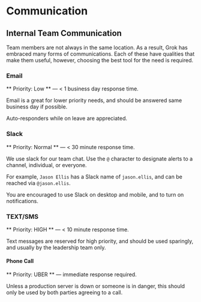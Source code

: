 # Communication

## Internal Team Communication

Team members are not always in the same location. As a result, Grok has embraced many forms of communications. Each of these have qualities that make them useful, however, choosing the best tool for the need is required.

### Email

** Priority: Low ** &mdash; < 1 business day response time.

Email is a great for lower priority needs, and should be answered same business day if possible.

Auto-responders while on leave are appreciated.

### Slack

** Priority: Normal ** &mdash; < 30 minute response time.

We use slack for our team chat. Use the `@` character to designate alerts to a channel, individual, or everyone.

For example, `Jason Ellis` has a Slack name of `jason.ellis`, and can be reached via `@jason.ellis`. 

You are encouraged to use Slack on desktop and mobile, and to turn on notifications.

### TEXT/SMS

** Priority: HIGH ** &mdash; < 10 minute response time.

Text messages are reserved for high priority, and should be used sparingly, and usually by the leadership team only.

#### Phone Call

** Priority: UBER ** &mdash; immediate response required.

Unless a production server is down or someone is in danger, this should only be used by both parties agreeing to a call.
